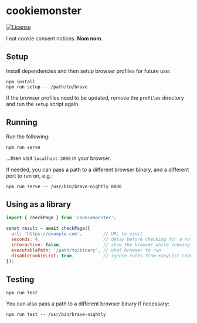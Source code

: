 # cookiemonster

[![License](https://img.shields.io/badge/License-MPL--2.0-blue)](LICENSE)

I eat cookie consent notices. **Nom nom**.

## Setup

Install dependencies and then setup browser profiles for future use:
```
npm install
npm run setup -- /path/to/brave
```

If the browser profiles need to be updated, remove the `profiles` directory and run the `setup` script again.

## Running

Run the following:

```
npm run serve
```

...then visit `localhost:3000` in your browser.

If needed, you can pass a path to a different browser binary, and a different port to run on, e.g.:

```
npm run serve -- /usr/bin/brave-nightly 8000
```

## Using as a library

```js
import { checkPage } from 'cookiemonster';

const result = await checkPage({
  url: 'https://example.com',        // URL to visit
  seconds: 4,                        // delay before checking for a notice
  interactive: false,                // show the browser while running?
  executablePath: '/path/to/binary', // what browser to run
  disableCookieList: true,           // ignore rules from EasyList Cookie?
});
```

## Testing

```
npm run test
```

You can also pass a path to a different browser binary if necessary:

```
npm run test -- /usr/bin/brave-nightly
```

